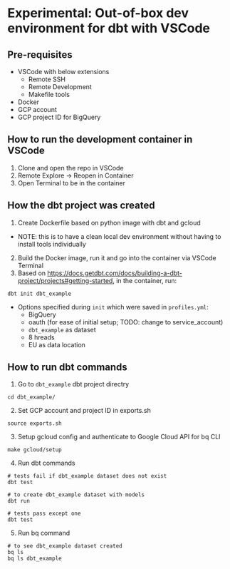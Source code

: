 # Experimental: Out-of-box dev environment for dbt with VSCode

## Pre-requisites
- VSCode with below extensions
  - Remote SSH
  - Remote Development
  - Makefile tools
- Docker
- GCP account
- GCP project ID for BigQuery

## How to run the development container in VSCode
1. Clone and open the repo in VSCode
2. Remote Explore -> Reopen in Container
3. Open Terminal to be in the container

## How the dbt project was created
1. Create Dockerfile based on python image with dbt and gcloud
  - NOTE: this is to have a clean local dev environment without having to install tools individually
2. Build the Docker image, run it and go into the container via VSCode Terminal
3. Based on https://docs.getdbt.com/docs/building-a-dbt-project/projects#getting-started, in the container, run:
```
dbt init dbt_example
```
  - Options specified during `init` which were saved in `profiles.yml`:
    - BigQuery
    - oauth (for ease of initial setup; TODO: change to service_account)
    - `dbt_example` as dataset
    - 8 hreads
    - EU as data location

## How to run dbt commands
1. Go to `dbt_example` dbt project directry
```
cd dbt_example/
```
2. Set GCP account and project ID in exports.sh
```
source exports.sh
```
3. Setup gcloud config and authenticate to Google Cloud API for bq CLI
```
make gcloud/setup
```
4. Run dbt commands
```
# tests fail if dbt_example dataset does not exist
dbt test

# to create dbt_example dataset with models
dbt run

# tests pass except one
dbt test
```
5. Run bq command
```
# to see dbt_example dataset created
bq ls
bq ls dbt_example
```

